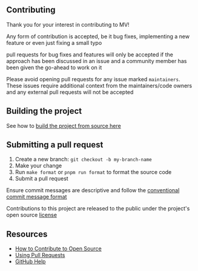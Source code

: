 ## Contributing

Thank you for your interest in contributing to MV!

Any form of contribution is accepted, be it bug fixes, implementing a new feature or even just fixing a small typo

pull requests for bug fixes and features will only be accepted if the approach has been discussed in an issue and a community member has been given the go-ahead to work on it

Please avoid opening pull requests for any issue marked `maintainers`. These issues require additional context from the maintainers/code owners and any external pull requests will not be accepted

## Building the project

See how to [build the project from source here](./docs/setup.md)

## Submitting a pull request

1. Create a new branch: `git checkout -b my-branch-name`
2. Make your change
3. Run `make format` or `pnpm run format` to format the source code
4. Submit a pull request

Ensure commit messages are descriptive and follow the [conventional commit message format](https://www.conventionalcommits.org/en/v1.0.0/)

Contributions to this project are released to the public under the project's open source [license](./LICENSE)

## Resources

- [How to Contribute to Open Source](https://opensource.guide/how-to-contribute/)
- [Using Pull Requests](https://docs.github.com/en/free-pro-team@latest/github/collaborating-with-issues-and-pull-requests/about-pull-requests)
- [GitHub Help](https://docs.github.com/en/free-pro-team@latest/github/collaborating-with-issues-and-pull-requests/about-pull-requests)
